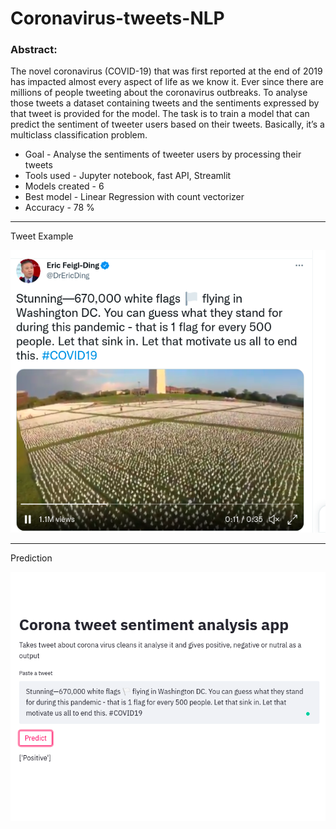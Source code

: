 # Coronavirus-tweets-NLP  
### Abstract:  
   <p> The novel coronavirus (COVID-19) that was first reported at the end of 2019 has impacted almost every aspect of life as we know it. Ever since there are millions of people tweeting about the coronavirus outbreaks. To analyse those tweets a dataset containing tweets and the sentiments expressed by that tweet is provided for the model. The task is to train a model that can predict the sentiment of tweeter users based on their tweets. Basically, it’s a multiclass classification problem.<p>  

- Goal - Analyse the sentiments of tweeter users by processing their tweets  
- Tools used - Jupyter notebook, fast API, Streamlit  
- Models created - 6  
- Best model - Linear Regression with count vectorizer  
- Accuracy - 78 %  

---
Tweet Example

![TweetExample](/Data/Screenshot%20from%202021-09-20%2011-37-44.png)

****
Prediction

![Prediction](/Data/Screenshot%20from%202021-09-22%2012-02-13.png)
